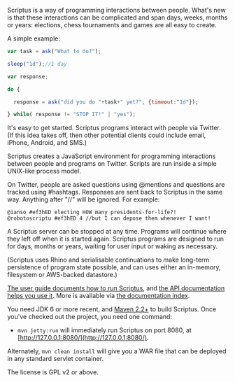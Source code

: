 Scriptus is a way of programming interactions between people. What's new is that these interactions can be complicated and span days, weeks, months or years: elections, chess tournaments and games are all easy to create.

A simple example:

```javascript
var task = ask("What to do?");

sleep("1d");//1 day

var response;

do {

  response = ask("did you do "+task+" yet?", {timeout:"1d"});

} while( response != "STOP IT!" | "yes");
```


It's easy to get started. Scriptus programs interact with people via Twitter. (If this idea takes off, then other potential clients could include email, iPhone, Android, and SMS.)

Scriptus creates a JavaScript environment for programming interactions between people and programs on Twitter. Scripts are run inside a simple UNIX-like process model.

On Twitter, people are asked questions using @mentions and questions are tracked using #hashtags. Responses are sent back to Scriptus in the same way. Anything after "//" will be ignored. For example:

	@ianso #ef3hED electing HOW many presidents-for-life?!
	@robotoscriptu #ef3hED 4 //but I can depose them whenever I want!

A Scriptus server can be stopped at any time. Programs will continue where they left off when it is started again. Scriptus programs are designed to run for days, months or years, waiting for user input or waking as necessary. 

(Scriptus uses Rhino and serialisable continuations to make long-term persistence of program state possible, and can uses either an in-memory, filesystem or AWS-backed datastore.)

[The user guide documents how to run Scriptus](docs/userguide.md), and [the API documentation helps you use it](docs/api.md). More is available via [the documentation index](docs/index.md).

You need JDK 6 or more recent, and [Maven 2.2+](http://maven.apache.org/) to build Scriptus. Once you've checked out the project, you need one command:

 * `mvn jetty:run` will immediately run Scriptus on port 8080, at [http://127.0.0.1:8080/](http://127.0.0.1:8080/).
 
Alternately, `mvn clean install` will give you a WAR file that can be deployed in any standard servlet container.

The license is GPL v2 or above.

